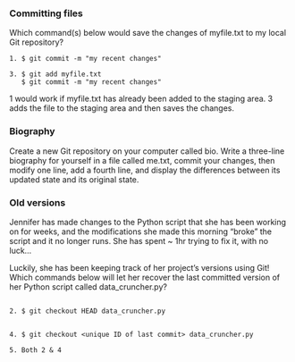 ### Committing files
Which command(s) below would save the changes of myfile.txt to my local Git repository?
```
1. $ git commit -m "my recent changes"

3. $ git add myfile.txt
   $ git commit -m "my recent changes"

```
1 would work if myfile.txt has already been added to the staging area. 3 adds the file to the staging area and then saves the changes.

### Biography
Create a new Git repository on your computer called bio. Write a three-line biography for yourself in a file called me.txt, commit your changes, then modify one line, add a fourth line, and display the differences between its updated state and its original state.

### Old versions
Jennifer has made changes to the Python script that she has been working on for weeks, and the modifications she made this morning “broke” the script and it no longer runs. She has spent ~ 1hr trying to fix it, with no luck…

Luckily, she has been keeping track of her project’s versions using Git! Which commands below will let her recover the last committed version of her Python script called data_cruncher.py?
```

2. $ git checkout HEAD data_cruncher.py


4. $ git checkout <unique ID of last commit> data_cruncher.py

5. Both 2 & 4
```
